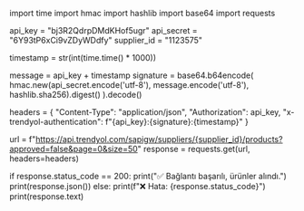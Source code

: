 import time
import hmac
import hashlib
import base64
import requests


api_key = "bj3R2QdrpDMdKHof5ugr"
api_secret = "6Y93tP6xCi9vZDyWDdfy"
supplier_id = "1123575"


timestamp = str(int(time.time() * 1000))


message = api_key + timestamp
signature = base64.b64encode(
    hmac.new(api_secret.encode('utf-8'), message.encode('utf-8'), hashlib.sha256).digest()
).decode()


headers = {
    "Content-Type": "application/json",
    "Authorization": api_key,
    "x-trendyol-authentication": f"{api_key}:{signature}:{timestamp}"
}


url = f"https://api.trendyol.com/sapigw/suppliers/{supplier_id}/products?approved=false&page=0&size=50"
response = requests.get(url, headers=headers)

if response.status_code == 200:
    print("✅ Bağlantı başarılı, ürünler alındı.")
    print(response.json())
else:
    print(f"❌ Hata: {response.status_code}")
    print(response.text)

